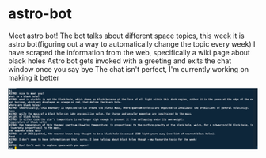 # astro-bot

Meet astro bot!
The bot talks about different space topics, this week it is astro bot(figuring out a way to automatically change the topic every week)
I have scraped the information from the web, specifically a wiki page about black holes
Astro bot gets invoked with a greeting and exits the chat window once you say bye
The chat isn't perfect, I'm currently working on making it better 

![](images/astro-bot-chat-img.png)
